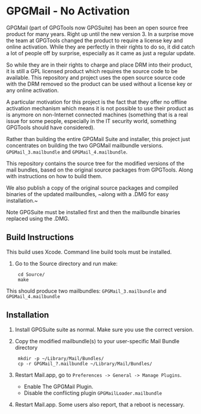 GPGMail - No Activation
=======================

GPGMail (part of GPGTools now GPGSuite) has been an open source free product for
many years. Right up until the new version 3. In a surprise move the team at 
GPGTools changed the product to require a license key and online activation.
While they are perfectly in their rights to do so, it did catch a lot of people
off by surprise, especially as it came as just a regular update.

So while they are in their rights to charge and place DRM into their product, it
is still a GPL licensed product which requires the source code to be available.
This repository and project uses the open source source code with the DRM removed
so the product can be used without a license key or any online activation.

A particular motivation for this project is the fact that they offer no offline
activation mechanism which means it is not possible to use their product as is 
anymore on non-Internet connected machines (something that is a real issue for
some people, especially in the IT security world, something GPGTools should have
considered). 

Rather than building the entire GPGMail Suite and installer, this project just
concentrates on building the two GPGMail mailbundle versions. `GPGMail_3.mailbundle`
and `GPGMail_4.mailbundle`.

This repository contains the source tree for the modified versions of the mail bundles,
based on the original source packages from GPGTools. Along
with instructions on how to build them.

We also publish a copy of the original source packages and compiled binaries of the
updated mailbundles, ~along with a .DMG for easy installation.~

Note GPGSuite must be installed first and then
the mailbundle binaries replaced using the .DMG.


Build Instructions
------------------

This build uses Xcode. Command line build tools must be installed.

1. Go to the Source directory and run make:

        cd Source/
        make

  This should produce two mailbundles: `GPGMail_3.mailbundle` and `GPGMail_4.mailbundle`


Installation
------------

1. Install GPGSuite suite as normal. Make sure you use the correct version.

2. Copy the modified mailbundle(s) to your user-specific Mail Bundle directory

        mkdir -p ~/Library/Mail/Bundles/
        cp -r GPGMail_?.mailbundle ~/Library/Mail/Bundles/

3. Restart Mail.app, go to `Preferences -> General -> Manage Plugins`.
   - Enable The GPGMail Plugin.
   - Disable the conflicting plugin `GPGMailLoader.mailbundle`
   
4. Restart Mail.app. Some users also report, that a reboot is necessary.


